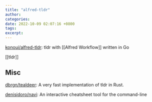 ```yaml
---
title: "alfred-tldr"
author: 
categories: 
date: 2022-10-09 02:07:16 +0800
tags: 
excerpt: 
---
```


[konoui/alfred-tldr](https://github.com/konoui/alfred-tldr): tldr with [[Alfred Workflow]] written in Go

[[tldr]]


## Misc


[dbrgn/tealdeer](https://github.com/dbrgn/tealdeer): A very fast implementation of tldr in Rust.


[denisidoro/navi](https://github.com/denisidoro/navi): An interactive cheatsheet tool for the command-line







